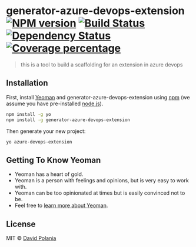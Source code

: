 # generator-azure-devops-extension [![NPM version][npm-image]][npm-url] [![Build Status][travis-image]][travis-url] [![Dependency Status][daviddm-image]][daviddm-url] [![Coverage percentage][coveralls-image]][coveralls-url]
> this is a tool to build a scaffolding for an extension in azure devops

## Installation

First, install [Yeoman](http://yeoman.io) and generator-azure-devops-extension using [npm](https://www.npmjs.com/) (we assume you have pre-installed [node.js](https://nodejs.org/)).

```bash
npm install -g yo
npm install -g generator-azure-devops-extension
```

Then generate your new project:

```bash
yo azure-devops-extension
```

## Getting To Know Yeoman

 * Yeoman has a heart of gold.
 * Yeoman is a person with feelings and opinions, but is very easy to work with.
 * Yeoman can be too opinionated at times but is easily convinced not to be.
 * Feel free to [learn more about Yeoman](http://yeoman.io/).

## License

MIT © [David Polania](https://davidpolaniaac.github.io/)


[npm-image]: https://badge.fury.io/js/generator-azure-devops-extension.svg
[npm-url]: https://npmjs.org/package/generator-azure-devops-extension
[travis-image]: https://travis-ci.com/davidpolaniaac/generator-azure-devops-extension.svg?branch=master
[travis-url]: https://travis-ci.com/davidpolaniaac/generator-azure-devops-extension
[daviddm-image]: https://david-dm.org/davidpolaniaac/generator-azure-devops-extension.svg?theme=shields.io
[daviddm-url]: https://david-dm.org/davidpolaniaac/generator-azure-devops-extension
[coveralls-image]: https://coveralls.io/repos/davidpolaniaac/generator-azure-devops-extension/badge.svg
[coveralls-url]: https://coveralls.io/r/davidpolaniaac/generator-azure-devops-extension
